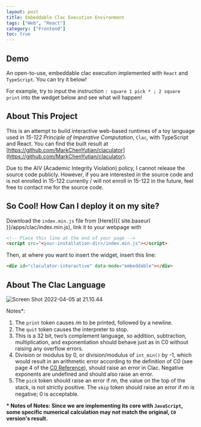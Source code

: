 ```yaml
---
layout: post
title: Embeddable Clac Execution Environment
tags: ["Web", "React"]
category: ["Frontend"]
toc: true
---
```


## Demo

An open-to-use, embeddable clac execution implemented with `React` and `TypeScript`. You can try it below!

For example, try to input the instruction `: square 1 pick * ; 2 square print` into the wedget below and see what will happen!

<div id="claculator-interactive" data-mode="embeddable"></div>

<!--more-->

## About This Project

This is an attempt to build interactive web-based runtimes of a toy language used in *15-122 Principle of Imperative Computation*, `Clac`, with TypeScript and React. You can find the built result at [https://github.com/MarkChenYutian/claculator](https://github.com/MarkChenYutian/claculator).

Due to the AIV (Academic Integrity Violation) policy, I cannot release the source code publicly. However, if you are interested in the source code and is not enrolled in 15-122 currently / will not enroll in 15-122 in the future, feel free to contact me for the source code.

## So Cool! How Can I deploy it on my site?

Download the `index.min.js` file from [Here]({{ site.baseurl }}/apps/clac/index.min.js), link it to your webpage with

```html
<!-- Place this line at the end of your page -->
<script src="<your-installation-dir>/index.min.js"></script>
```

Then, at where you want to insert the widget, insert this line:

```html
<div id="claculator-interactive" data-mode="embeddable"></div>
```

## About The Clac Language

![Screen Shot 2022-04-05 at 21.10.44](https://markdown-img-1304853431.file.myqcloud.com/Screen%20Shot%202022-04-05%20at%2021.10.44.png)

Notes\*:

1. The `print` token causes 𝑛n to be printed, followed by a newline.
2. The `quit` token causes the interpreter to stop.
3. This is a 32 bit, two’s complement language, so addition, subtraction, multiplication, and exponentiation should behave just as in C0 without raising any overflow errors.
4. Division or modulus by 0, or division/modulus of `int_min()` by -1, which would result in an arithmetic error according to the definition of C0 (see page 4 of the [C0 Reference](https://c0.cs.cmu.edu/docs/c0-reference.pdf)), should raise an error in Clac. Negative exponents are undefined and should also raise an error.
5. The `pick` token should raise an error if 𝑛n, the value on the top of the stack, is not strictly positive. The `skip` token should raise an error if 𝑛n is negative; 0 is acceptable.

**\* Notes of Notes: Since we are implementing its core with `JavaScript`, some specific numerical calculation may not match the original, `C0` version's result.**


<script src="{{ site.baseurl }}/apps/clac/index.min.js"></script>

